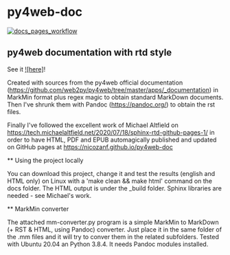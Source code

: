 # py4web-doc
[![docs_pages_workflow](https://github.com/nicozanf/py4web-doc/actions/workflows/docs_pages_workflow.yml/badge.svg)](https://github.com/nicozanf/py4web-doc/actions/workflows/docs_pages_workflow.yml)

## py4web documentation with rtd style

See it  [![here]](https://github.com/nicozanf/py4web-doc/actions/workflows/docs_pages_workflow.yml)! 


Created with sources from the py4web official documentation (https://github.com/web2py/py4web/tree/master/apps/_documentation) in MarkMin format plus regex magic
to obtain standard MarkDown documents. Then I've shrunk them with Pandoc (https://pandoc.org/) to obtain the rst files.

Finally I've followed the excellent work of Michael Altfield on https://tech.michaelaltfield.net/2020/07/18/sphinx-rtd-github-pages-1/ in order to have HTML, PDF and EPUB
automagically published and updated on GitHub pages at https://nicozanf.github.io/py4web-doc



** Using the project locally

You can download this project, change it and test the results (english and HTML only) on Linux with a 'make clean && make html' command on the docs folder. The HTML output is under the _build folder.
Sphinx libraries are needed - see Michael's work. 

** MarkMin converter

The attached mm-converter.py program is a simple MarkMin to MarkDown (+ RST & HTML, using Pandoc) converter. Just place it in the same folder of the .mm files and it will try to conver them in the related subfolders. Tested with Ubuntu 20.04 an Python 3.8.4. It needs Pandoc modules installed.
